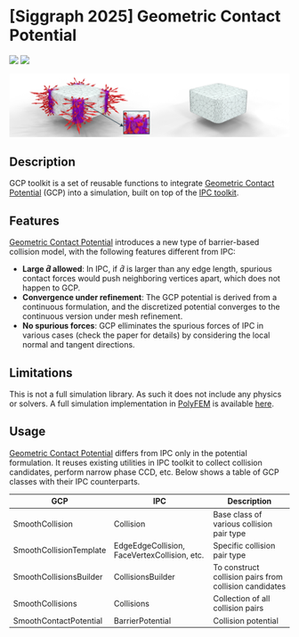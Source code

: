 # [Siggraph 2025] Geometric Contact Potential

<a href="https://github.com/geometryprocessing/GCP-toolkit/actions/workflows/continuous.yml"><img src="https://github.com/geometryprocessing/GCP-toolkit/actions/workflows/continuous.yml/badge.svg"></a>
<a href="https://github.com/geometryprocessing/GCP-toolkit/blob/main/LICENSE"><img src="https://img.shields.io/github/license/geometryprocessing/GCP-toolkit.svg?color=blue"></a>

![Teaser](./docs/teaser.png)

## Description

GCP toolkit is a set of reusable functions to integrate [Geometric Contact Potential](https://huangzizhou.github.io/research/smooth-contact.html) (GCP) into a simulation, built on top of the [IPC toolkit](https://github.com/ipc-sim/ipc-toolkit).

## Features

[Geometric Contact Potential](https://huangzizhou.github.io/research/smooth-contact.html) introduces a new type of barrier-based collision model, with the following features different from IPC:

* **Large $\hat{d}$ allowed**: In IPC, if $\hat{d}$ is larger than any edge length, spurious contact forces would push neighboring vertices apart, which does not happen to GCP.
* **Convergence under refinement**: The GCP potential is derived from a continuous formulation, and the discretized potential converges to the continuous version under mesh refinement.
* **No spurious forces**: GCP elliminates the spurious forces of IPC in various cases (check the paper for details) by considering the local normal and tangent directions.

## Limitations

This is not a full simulation library. As such it does not include any physics or solvers. A full simulation implementation in [PolyFEM](https://polyfem.github.io) is available [here](https://github.com/geometryprocessing/geometric-contact-potential).

## Usage

[Geometric Contact Potential](https://huangzizhou.github.io/research/smooth-contact.html) differs from IPC only in the potential formulation. It reuses existing utilities in IPC toolkit to collect collision candidates, perform narrow phase CCD, etc. Below shows a table of GCP classes with their IPC counterparts.

| GCP | IPC | Description |
| ----- | ------ | ----- |
| SmoothCollision | Collision | Base class of various collision pair type |
| SmoothCollisionTemplate | EdgeEdgeCollision, FaceVertexCollision, etc. | Specific collision pair type |
| SmoothCollisionsBuilder | CollisionsBuilder | To construct collision pairs from collision candidates |
| SmoothCollisions | Collisions | Collection of all collision pairs |
| SmoothContactPotential | BarrierPotential | Collision potential |